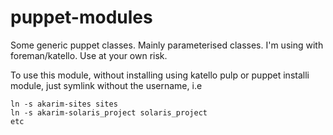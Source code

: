 # puppet-modules
Some generic puppet classes.
Mainly parameterised classes.
I'm using with foreman/katello.
Use at your own risk.

To use this module, without installing using katello pulp or puppet installi module, just symlink without the username, i.e 

````
ln -s akarim-sites sites
ln -s akarim-solaris_project solaris_project
etc
````
